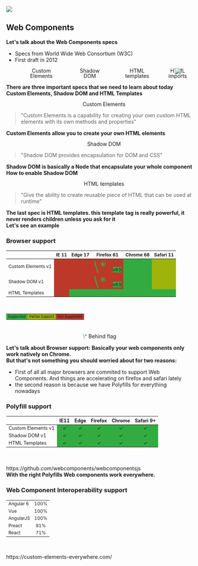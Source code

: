 <section>
    <img src="../../img/web_component-logo.png" class="img-plain"/>
    <h2>Web Components</h2>
    <!-- <img src="../../img/meme/trump/web_components_specs.gif" style="margin: 0" width="100%" class="img-plain"/> -->
    <aside class="notes">
        <b>Let's talk about the Web Components specs</b>
    </aside>
</section>

<section>
    <ul>
        <li>Specs from <span style="color: var(--blue)">World Wide Web Consortium</span> (W3C)</li>
        <li>First draft in <span style="color: var(--blue)">2012</span></li>
    </ul>
    <aside class="notes">
    </aside>
</section>

<section>
    <ul style="list-style-type: none; margin-left: 0; display: flex; flex-direction: row; justify-content: center;" >
        <li style="margin: 0 20px; display: flex; flex-direction: column; align-items: center; text-align: center; line-height: 1em;">
            <i class="fa fa-code" style="font-size: 4em"></i>
            <span>Custom Elements</span>
        </li>
        <li style="margin: 0 20px; display: flex; flex-direction: column; align-items: center; text-align: center; line-height: 1em;">
            <i class="fa fa-user-secret" style="font-size: 4em"></i>
            <span>Shadow DOM</span>
        </li>
        <li style="margin: 0 20px; display: flex; flex-direction: column; align-items: center; text-align: center; line-height: 1em;">
            <i class="fa fa-cog" style="font-size: 4em"></i>
            <span>HTML templates</span>
        </li>
        <li style="display: flex; flex-direction: column; align-items: center; text-align: center; line-height: 1em;">
            <i class="fa fa-external-link" style="font-size: 4em"></i>
            <img src="../../img/red_cross.png" style="position: absolute" class="img-plain fragment zoom-in"/>
            <span>HTML imports</span>
        </li>
    </ul>
    <aside class="notes">
        <b>There are three important specs that we need to learn about today</b>
        <b>Custom Elements, Shadow DOM and HTML Templates</b>
    </aside>
</section>

<section>
    <ul style="list-style-type: none; margin-left: 0;" >
        <li style="display: flex; flex-direction: column; align-items: center; text-align: center; line-height: 1em;">
            <i class="fa fa-code" style="font-size: 4em"></i>
            <span>Custom Elements</span>
        </li>
    </ul>
     <blockquote>
        "Custom Elements is a capability for creating your own custom HTML elements with its own methods and properties"
    </blockquote>
    <aside class="notes">
        <b>Custom Elements allow you to create your own HTML elements</b>
    </aside>
</section>

<!-- <section data-state="custom-elements">
<h3>Creating a custom element</h3>
<pre style="font-size: 80%"><code class="js" data-trim>
class MyComponent extends HTMLElement {
    constructor() {
        super();
    }
    connectedCallback() {
        this.innerHTML = "Hello World";
    }
}
</code></pre>
<pre class="fragment" style="font-size: 80%"><code class="js" data-trim>
window.customElements
      .define('my-component', MyComponent);
</code></pre>
<pre class="fragment" style="font-size: 80%"><code class="html"><my-component></my-component>
</code></pre>
    <aside class="notes">
        <b>This is a Custom Element, all you need to do is to use a ES2015 Class and extends HTMLElement.</b>
        <ul>
            <li>To be able to use this Custom Element we need to use the customElements API and the define method. It takes the tag name and the Class reference as arguments</li>
            <li>Then we can insert this new component inside the DOM</li>
        </ul>
    </aside>
</section> -->

<!-- <section>
<h3>Extending native HTML elements</h3>
<p>Polyfill: WebReflection/document-register-element</p>
<pre style="font-size: 60%"><code class="js" data-trim>
class VikingsButton extends HTMLButtonElement {
    connectedCallback() {
        this.addEventListener('click', () =>
            window.open('ngvikings.org', '_blank')
        );
    }
}

window.customElements
    .define('vikings-button', VikingsButton, { extends: 'button' });
</code></pre>
<pre class="fragment" style="font-size: 80%"><code class="html"><button is="vikings-button">Vikings button!</button>
</code></pre>
<button class="fragment" is="vikings-button">Vikings button!</button>
    <aside class="notes">
        <b></b>
    </aside>
</section> -->

<!-- <section data-state="custom-elements">
<h3>Lifecycle hooks</h3>
<table style="zoom:0.85; margin-bottom: 60px"  class="table table-striped table-dark">
    <tbody>
        <tr data-fragment-index="1">
        <td align="center" style="font-weight: bold;">connectedCallback</td>
        <td align="left" style="color: var(--light)">Element inserted</td>
        </tr>
        <tr data-fragment-index="2">
        <td align="center"  style="font-weight: bold;">disconnectedCallback</td>
        <td align="left" style="color: var(--light)">Element removed</td>
        </tr>
        <tr data-fragment-index="3">
        <td align="center"  style="font-weight: bold;">attributeChangedCallback</td>
        <td align="left" style="color: var(--light)">Attribute changed</td>
        </tr>
    </tbody>
</table>
    <aside class="notes">
        <b>Custom Elements have three lifecycle hooks</b>
        <ul>
            <li>connectedCallback is called when the component is inserted in the DOM</li>
            <li>disconnectedCallback is called when it is removed from the DOM</li>
            <li>and attributeChangedCallback is called when an attribute value has changed</li>
            <li>And here is the equivalent in Angular.</li>
        </ul>
    </aside>
</section> -->

<!-- <section data-state="custom-elements">
<h4>Observing Attributes changes</h4>
<pre style="font-size: 80%"><code class="html" data-trim>
<my-name-is name="Julien"></my-name-is>
// Hello my name is Julien
</code></pre>
<pre  class="fragment" style="font-size: 70%"><code class="js" data-trim>
class MyNameIs extends HTMLElement {
  static get observedAttributes() {
    return ['name'];
  }
  attributeChangedCallback(name, oldValue, newValue) {
    switch (name) {
      case 'name':
        this.innerHTML = \`My name is ${newValue}\`;
    }
  }
}
</code></pre>
<div class="fragment current-only" data-code-block="2" data-code-focus="2-4"></div>
<div class="fragment current-only" data-code-block="2" data-code-focus="5"></div>
<div class="fragment current-only" data-code-block="2" data-code-focus="7-8"></div>
    <aside class="notes">
        <b>Unfortunetly, Observing Attributes changes is not a feature that is out of the box with the native spec.</b>
        <br/>
        <b>If we have a custom element like this one. how do we listen to the `name` attribute changes?</b>
        <br/>
        <ul>
            <li>All you need to do is to use the observedAttributes getter which shoud return an array of attributes names that you want to listen to.</li>
            <li>Everytime one of those attribute changes attributeChangedCallback will be called with the name, the old and new value</li>
            <li>Then we can do something with this data, here we update the DOM</li>
        </ul>
    </aside>
</section> -->

<!-- <section data-background-video="./videos/my-name-is.mp4" data-background-video-loop data-background-color="#fff" data-background-video-playbackRate="0.7" data-background-style="cover">
    <aside class="notes">
        <b></b>
    </aside>
</section> -->

<!-- <section data-state="custom-elements">
<i style="font-size: 200px; color: yellow" class="fa fa-exclamation-triangle"></i>
<h3>Attributes can only be strings!</h3>
    <aside class="notes">
        <ul>
            <li>Les attributs ne peuvent qu'etre des strings</li>
            <li>SI on veut passer des types non primitif tel que des objects ou array il faut utiliser les properties</li>
        </ul>
    </aside>
</section> -->

<!-- <section data-state="custom-elements">
<h3>Properties</h3>
<pre style="font-size: 55%"><code class="js" data-trim>
class MyList extends HTMLElement {
    constructor() {
        this.\_list = [];
    }
    get list() {
        return this.\_list;
    }
    set list(data) {
        this.\_list = data;
        this.customRender(); // Update the DOM
    }
}
</code></pre>
<div class="fragment current-only" data-code-block="1" data-code-focus="2-4"></div>
<div class="fragment current-only" data-code-block="1" data-code-focus="5-7"></div>
<div class="fragment current-only" data-code-block="1" data-code-focus="8-11"></div>

<pre  class="fragment" style="font-size: 65%"><code class="js" data-trim>
const $MyList = document.querySelector('my-list');
// Get the list
console.log($MyList.list); // []
// Set the list
$MyList.list = ['first item', 'second item'];
&nbsp;
</code></pre>
<div class="fragment current-only" data-code-block="2" data-code-focus="1"></div>
<div class="fragment current-only" data-code-block="2" data-code-focus="3"></div>
<div class="fragment current-only" data-code-block="2" data-code-focus="5"></div>
    <aside class="notes">
        <b>We need to use properties</b>
        <br/>
        <b>Let's say that we have a component that displays a list of things</b>
        <ul>
            <li>First thing is to initiate a private list in the constructor</li>
            <li>To get this private list from the outside we can use a Getter with the name that you want. Here List</li>
            <li>To set the list from the outside we can use a Setter List then we can update the DOM if we need to.</li>
        </ul>
        <br/>
        <b>let's see an example on how to use that now</b>
        <br/>
        <ul>
            <li>First we need to get a reference to the component</li>
            <li>To get the current list we use the list getter.</li>
            <li>To set the current list we use the list setter.</li>
        </ul>
    </aside>
</section> -->

<!--
<section>
<h3>Properties</h3>
<pre style="font-size: 45%"><code class="js" data-trim>
class MyTodos extends HTMLElement {
    constructor() {
        super();
        this.\_list = [];
        this.\_$list = null;
    }
    connectedCallback() {
        this.innerHTML = '<ul id="list"></ul>';
        this.\_$list = this.querySelector('#list');
        this.\_render();
    }
    set list(data) {
        this.\_list = data;
        this.\_render();
    }
    get list() { return this.\_list; }

    \_render() {
        this.\_$list.innerHTML = '';
        this.list.forEach(item => {
            const $li = document.createElement('li');
            $li.innerHTML = item;
            this._$list.appendChild($li);
        });
    }
}
</code></pre>
    <aside class="notes">
        <b></b>
    </aside>
</section>
-->

<!-- <section data-background-video="./videos/todos.mp4" data-background-video-loop data-background-color="#fff" data-background-video-playbackRate="0.7" data-background-style="cover">
    <aside class="notes">
        <ul>
            <li>set</li>
            <li>get</li>
            <li>reset</li>
        </ul>
    </aside>
</section> -->

<!-- <section data-state="custom-elements">
<h3>Events</h3>
<h4 style="text-align: left;">Dispatch</h4>
<pre style="font-size: 58%"><code class="js" data-trim>
class MyComponent extends HTMLElement {
    connectedCallback() {
        const e = new CustomEvent('onConnected', { detail: Date.now() })
        this.dispatchEvent(e);
    }
}
</code></pre>
<div class="fragment current-only" data-code-block="1" data-code-focus="3"></div>
<div class="fragment current-only" data-code-block="1" data-code-focus="4"></div>
<h4 style="text-align: left;">Listen</h4>
<pre style="font-size: 75%"><code class="js" data-trim>
$myComponent.addEventListener('onConnected', e => {
    console.log('Connected at', e.detail)
});
</code></pre>
<div class="fragment current-only" data-code-block="2" data-code-focus="1"></div>
<div class="fragment current-only" data-code-block="2" data-code-focus="2"></div>
    <aside class="notes">
        <b>To finish on custom elements, we need to learn how to dispatch events.</b>
        <ul>
            <li>First of all we need an event to dispatch. It could be a mouse Event, a Keyboard or a custom event.</li>
            <li>Then we dispatch this event at a given time. Here when the element is inserted into the DOM</li>
        </ul>
        <ul>
            <li>to get this event from outside the component we need to add an event listener to it</li>
            <li>Then we can do something when the event is triggered.</li>
        </ul>
        <b>We are done talking about custom elements, let's talk about shadow DOM</b>
    </aside>
</section> -->

<section>
    <ul style="list-style-type: none; margin-left: 0;" >
         <li style="display: flex; flex-direction: column; align-items: center; text-align: center; line-height: 1em;">
            <i class="fa fa-user-secret" style="font-size: 4em"></i>
            <span>Shadow DOM</span>
        </li>
    </ul>
     <blockquote>
        "Shadow DOM provides encapsulation for DOM and CSS"
    </blockquote>
    <aside class="notes">
        <b>Shadow DOM is basically a Node that encapsulate your whole component</b>
        <br/>
        <b>How to enable Shadow DOM</b>
    </aside>
</section>

<!-- <section data-state="shadow-dom">
<h3>Enabling Shadow DOM</h3>
<pre style="font-size: 60%"><code class="js" data-trim>
class MyNameIs extends HTMLElement {
    static get observedAttributes() {
        return ['name'];
    }
    attributeChangedCallback(name, oldValue, newValue) {
        this.innerHTML = \`<h2>Hello my name is ${newValue}</h2>\`
    }
}
</code></pre>
<pre style="font-size: 55%" class="fragment"><code class="js" data-trim>
class MyNameIsShadow extends HTMLElement {
    constructor() {
        this.attachShadow({ 'mode': 'open' });
    }
    static get observedAttributes() {
        return ['name'];
    }
    attributeChangedCallback(name, oldValue, newValue) {
        this.shadowRoot.innerHTML = \`<h2>Hello my name is ${newValue}</h2>\`
    }
}
</code></pre>
    <div class="fragment current-only" data-code-block="2" data-code-focus="3"></div>
    <div class="fragment current-only" data-code-block="2" data-code-focus="3,9"></div>
    <aside class="notes"
        <b>We are going to add the shadow DOM to the component MyNameIs that we saw earlier and that is really simple.</b>
        <ul>
            <li>First we use attachShadow method to create the shadowRoot, which is the node that encapsulates your component. There are two modes, opened and closed. In the open mode you can access the shadow root from the outside, in the closed mode you cannot.</li>
            <li>Then when we refer to the dom, we need to refer to the shadowroot instead of just innerHTML but the rest is the same</li>
        </ul>
        <b>Let's see a demo</b>
    </aside>
</section> -->

<!-- <section data-background-video="./videos/shadow-dom-color.mp4" data-background-video-loop data-background-color="#fff" data-background-video-playbackRate="0.7" data-background-style="cover">
    <aside class="notes">
        <b>We have two components, my-name-is without shadowDOM, and my-name-is with shadowDOM.</b>
        <ul>
            <li>When we apply a document style change, such as a color of a title, it applies only to the component without shadow DOM, the other one is protected.</li>
        </ul>
    </aside>
</section>

<section data-background-video="./videos/shadow-dom-query.mp4" data-background-video-loop data-background-color="#fff" data-background-video-playbackRate="0.7" data-background-style="cover">
    <aside class="notes">
        <b></b>
    </aside>
</section> -->

<section>
    <ul style="list-style-type: none; margin-left: 0;" >
        <li style="display: flex; flex-direction: column; align-items: center; text-align: center; line-height: 1em;">
            <i class="fa fa-cog" style="font-size: 4em"></i>
            <span>HTML templates</span>
        </li>
    </ul>
     <blockquote>
        "Give the ability to create reusable piece of HTML that can be used at runtime"
    </blockquote>
    <aside class="notes">
        <b>The last spec is HTML templates. this template tag is really powerful, it never renders children unless you ask for it</b>
        <br/>
        <b>Let's see an example</b>
    </aside>
</section>

<!-- <section data-state="html-templates">
<h3>HTML templates</h3>
<pre style="font-size: 75%"><code class="html" data-trim>
<img src="path/to/your/image.png" />
</code></pre>
<pre class="fragment" style="font-size: 75%"><code class="html" data-trim>
<template>
    <img src="path/to/your/image.png" />
</template>
</code></pre>
<pre class="fragment" style="font-size: 65%"><code class="js" data-trim>
// Get the template element
const $template = document.querySelector('template');
// Deep clone the template content
const $clone = document.importNode($template.content, true);
// Apppend it to the page
document.body.appendChild($clone);
&nbsp;
</code></pre>
<div class="fragment current-only" data-code-block="3" data-code-focus="1-2"></div>
<div class="fragment current-only" data-code-block="3" data-code-focus="3-4"></div>
<div class="fragment current-only" data-code-block="3" data-code-focus="5-6"></div>
    <aside class="notes">
        <b>We have an image, the problem is that even if your image is outside of the viewport, the browser will fetch the image anyway. It is a waste of resource.</b>
        <ul>
            <li>Now if we wrap the same image inside a template tag, then nothing happens. The browser will not fetch the resource.</li>
            <li>To include the image on the page we first need to get the template node reference</li>
            <li>Then we deep clone the content</li>
            <li>To finish we can append the clone anywhere in the page.</li>
            <li>At this point the image will be fetched by the browser</li>
        </ul>
        <b></b>
    </aside>
</section> -->

<section>
    <h3>Browser support</h3>
    <!-- <img src="./img/caniuse/browser_support_january_2018.png" class="img-plain fragment"/> -->
    <table style="zoom:0.75; margin-bottom: 60px" class="table table-bordered table-striped table-dark">
    <thead>
    <tr>
    <th></th>
    <th align="center">IE 11</th>
    <th align="center">Edge 17</th>
    <th align="center">Firefox 61</th>
    <th align="center">Chrome 68</th>
    <th align="center">Safari 11</th>
    </tr>
    </thead>
    <tbody>
    <tr>
    <td>Custom Elements v1</td>
    <td align="center" style="background-color: #bc392a;"></td>
    <td align="center" style="background-color: #bc392a;"></td>
    <td align="center" style="background-color: #bc392a;"> <span style="color: #32ac41; font-size: 3rem; line-height: 3rem; margin-right: 20px;">\*</span><span style="background-color: #32ac41;">v63</span></td>
    <td align="center" style="background-color: #32ac41;"></td>
    <td align="center" style="background-color: #9eb40b;"></td>
    </tr>
    <tr>
    <td>Shadow DOM v1</td>
    <td align="center" style="background-color: #bc392a;"></td>
    <td align="center" style="background-color: #bc392a;"></td>
    <td align="center" style="background-color: #bc392a;"> <span style="color: #32ac41; font-size: 3rem; line-height: 3rem; margin-right: 20px;">\*</span><span style="background-color: #32ac41;">v63</span></td>
    <td align="center" style="background-color: #32ac41;"></td>
    <td align="center" style="background-color: #9eb40b;"></td>
    </tr>
    <tr>
    <td>HTML Templates</td>
    <td align="center" style="background-color: #bc392a;"></td>
    <td align="center" style="background-color: #32ac41;"></td>
    <td align="center" style="background-color: #32ac41;"></td>
    <td align="center" style="background-color: #32ac41;"></td>
    <td align="center" style="background-color: #32ac41;"></td>
    </tr></tbody>
    </table>
    <table style="zoom:0.6; margin-bottom: 60px">
    <tbody>
    <tr>
    <td align="center" style="background-color: #32ac41;">Supported</td>
    <td align="center" style="background-color: #9eb40b;">Partial Support</td>
    <td align="center" style="background-color: #bc392a;">Not Supported</td>
    </tr>
    </tbody>
    </table>
    <p style="text-align: center"><span style="color: #32ac41;">\*</span> Behind flag</p>
    </ul>
    <aside class="notes">
        <b>Let's talk about Browser support: Basically your web components only work natively on Chrome. 
        <br/> But that's not something you should worried about for two reasons:</b>
        <ul>
            <li>First of all all major browsers are commited to support Web Components. And things are accelerating on firefox and safari lately</li>
            <li>the second reason is because we have Polyfills for everything nowadays</li>
        </ul>
    </aside>
</section>

<section>
    <h3>Polyfill support</h3>
    <table style="zoom:0.8; margin-bottom: 60px" class="table table-striped table-dark">
    <thead>
    <tr>
    <th></th>
    <th align="center">IE11</th>
    <th align="center">Edge</th>
    <th align="center">Firefox</th>
    <th align="center">Chrome</th>
    <th align="center">Safari 9+</th>
    </tr>
    </thead>
    <tbody>
    <tr>
    <td>Custom Elements v1</td>
    <td align="center" style="background-color: #32ac41;">✓</td>
    <td align="center" style="background-color: #32ac41;">✓</td>
    <td align="center" style="background-color: #32ac41;">✓</td>
    <td align="center" style="background-color: #32ac41;">✓</td>
    <td align="center" style="background-color: #32ac41;">✓</td>
    </tr>
    <tr>
    <td>Shadow DOM v1</td>
    <td align="center" style="background-color: #32ac41;">✓</td>
    <td align="center" style="background-color: #32ac41;">✓</td>
    <td align="center" style="background-color: #32ac41;">✓</td>
    <td align="center" style="background-color: #32ac41;">✓</td>
    <td align="center" style="background-color: #32ac41;">✓</td>
    </tr>
    <tr>
    <td>HTML Templates</td>
    <td align="center" style="background-color: #32ac41;">✓</td>
    <td align="center" style="background-color: #32ac41;">✓</td>
    <td align="center" style="background-color: #32ac41;">✓</td>
    <td align="center" style="background-color: #32ac41;">✓</td>
    <td align="center" style="background-color: #32ac41;">✓</td>
    </tr></tbody>
    </table>
    https://github.com/webcomponents/webcomponentsjs
<!-- <div class="fragment">
    <h4>Only load what's needed on the platform</h4>
    <p>github.com/webcomponents/webcomponentsjs</p>
<pre style="font-size: 55%"><code class="html" data-trim>
<script src="./webcomponents-loader.js"></script>
<script>
  window.addEventListener('WebComponentsReady', function() {
    // All required polyfills have loaded
  });
</script>
</code></pre>
</div> -->
    <aside class="notes">
        <b>With the right Polyfills Web components work everywhere.</b>
        <!-- <ul>
            <li>If you are worried about the polyfill size, you can use a loader that you can find on github and that only loads the required polyfill at runtime for the browser you use.</li>
        </ul> -->
    </aside>
</section>

<section>
    <h3>Web Component Interoperability support</h3>
    <!-- <img src="./img/caniuse/browser_support_january_2018.png" class="img-plain fragment"/> -->
    <table style="zoom:0.75; margin-bottom: 60px" class="table table-bordered table-striped table-dark">
    <tbody>
    <tr>
        <td>Angular 6</td>
        <td align="center">100%</td>
    </tr>
    <tr>
        <td>Vue</td>
        <td align="center">100%</td>
    </tr>
    <tr>
        <td>AngularJS</td>
        <td align="center">100%</td>
    </tr>
    <tr>
        <td>Preact</td>
        <td align="center">91%</td>
    </tr>
    <tr>
        <td>React</td>
        <td align="center">71%</td>
    </tr>
    <tr>
    </tbody>
    </table>
    https://custom-elements-everywhere.com/
    <aside class="notes">
    </aside>
</section>

<!-- <section>
    <h3>Pros</h3>
    <ol>
        <li class="fragment">Reusable piece of code</li>
        <li class="fragment">Style encapsulation</li>
        <li class="fragment">No dependencies `#UseThePlatform`</li>
        <li class="fragment">Works in all major browsers `(with polyfills)`</li>
    </ol>
    <aside class="notes">
        <b>Let's recap why Web Components are something worth checking out</b>
        <ul>
            <li>Custom elements are reusable pieces of code</li>
            <li>With Shadow Dom you style do not leak</li>
            <li>There is No dependencies whatsoever</li>
            <li>With Polyfills your components run everywhere</li>
        </ul>
    </aside>
</section> -->

<!-- <section>
    <h3>Cons</h3>
    <ol>
        <li class="fragment">Manual data binding</li>
        <li class="fragment">No Custom Event bindings `onSomething=""`</li>
        <li class="fragment">Attributes/Properties complexity</li>
        <li class="fragment">Can be a bit verbose</li>
    </ol>
    <aside class="notes">
        <b>The cons are</b>
        <ul>
            <li>We need to apply the DOM updates manually with innerHTML for instance.</li>
            <li>We cannot use directly on our components something like onSomething equal a function, we need to use event listeners</li>
            <li>Attributes and Properties differences adds complexity</li>
            <li>And Since we do a lot of things manually, the code can be a bit verbose.</li>
        </ul>
        <b>One solution to fix all of these limitations is to use StencilJS</b>
    </aside>
</section> -->
